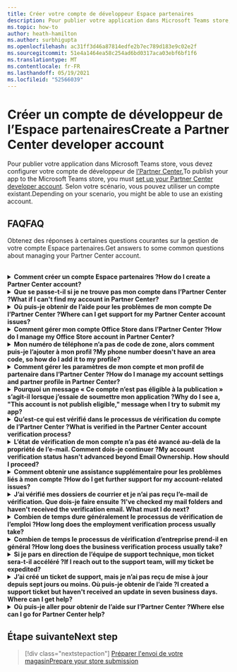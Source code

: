 ```yaml
---
title: Créer votre compte de développeur Espace partenaires
description: Pour publier votre application dans Microsoft Teams store, vous avez besoin d’un compte de développeur de l’Partner Center.
ms.topic: how-to
author: heath-hamilton
ms.author: surbhigupta
ms.openlocfilehash: ac31ff3d46a87814edfe2b7ec789d183e9c02e2f
ms.sourcegitcommit: 51e4a1464ea58c254ad6bd0317aca03ebf6bf1f6
ms.translationtype: MT
ms.contentlocale: fr-FR
ms.lasthandoff: 05/19/2021
ms.locfileid: "52566039"
---
```

# <a name="create-a-partner-center-developer-account"></a><span data-ttu-id="fc0c9-103">Créer un compte de développeur de l’Espace partenaires</span><span class="sxs-lookup"><span data-stu-id="fc0c9-103">Create a Partner Center developer account</span></span>

<span data-ttu-id="fc0c9-104">Pour publier votre application dans Microsoft Teams store, vous devez configurer votre compte de développeur de [l’Partner Center.](/office/dev/store/open-a-developer-account)</span><span class="sxs-lookup"><span data-stu-id="fc0c9-104">To publish your app to the Microsoft Teams store, you must [set up your Partner Center developer account](/office/dev/store/open-a-developer-account).</span></span> <span data-ttu-id="fc0c9-105">Selon votre scénario, vous pouvez utiliser un compte existant.</span><span class="sxs-lookup"><span data-stu-id="fc0c9-105">Depending on your scenario, you might be able to use an existing account.</span></span>

## <a name="faq"></a><span data-ttu-id="fc0c9-106">FAQ</span><span class="sxs-lookup"><span data-stu-id="fc0c9-106">FAQ</span></span>

<span data-ttu-id="fc0c9-107">Obtenez des réponses à certaines questions courantes sur la gestion de votre compte Espace partenaires.</span><span class="sxs-lookup"><span data-stu-id="fc0c9-107">Get answers to some common questions about managing your Partner Center account.</span></span>

<br>

<details>

<summary><span data-ttu-id="fc0c9-108"><b>Comment créer un compte Espace partenaires ?</b></span><span class="sxs-lookup"><span data-stu-id="fc0c9-108"><b>How do I create a Partner Center account?</b></span></span></summary>

<span data-ttu-id="fc0c9-109">Vous pouvez créer un compte Espace partenaires de l’une des manières suivantes :</span><span class="sxs-lookup"><span data-stu-id="fc0c9-109">You can create a Partner Center account one of the following ways:</span></span>

* <span data-ttu-id="fc0c9-110">Si vous débutez avec l’Espace partenaires et que vous n’avez pas de compte réseau Microsoft, créez un compte à l’aide de la page d’inscription de [l’Espace partenaires.](/office/dev/store/open-a-developer-account#create-an-account-using-the-partner-center-enrollment-page)</span><span class="sxs-lookup"><span data-stu-id="fc0c9-110">If you're new to Partner Center and don't have a Microsoft Network Account, [create an account using the Partner Center enrollment page](/office/dev/store/open-a-developer-account#create-an-account-using-the-partner-center-enrollment-page).</span></span>
* <span data-ttu-id="fc0c9-111">Si vous êtes déjà inscrit à Microsoft Partner Network, créez un compte directement à partir de l’Espace partenaires à l’aide des inscriptions à l’Espace [partenaires Microsoft existantes.](/office/dev/store/open-a-developer-account#create-an-account-using-an-existing-partner-center-enrollment)</span><span class="sxs-lookup"><span data-stu-id="fc0c9-111">If you're already enrolled in the Microsoft Partner Network, [create an account directly from Partner Center using existing Microsoft Partner Center enrollments](/office/dev/store/open-a-developer-account#create-an-account-using-an-existing-partner-center-enrollment).</span></span>

<br>

</details>

<details>

<summary><span data-ttu-id="fc0c9-112"><b>Que se passe-t-il si je ne trouve pas mon compte dans l’Partner Center ?</b></span><span class="sxs-lookup"><span data-stu-id="fc0c9-112"><b>What if I can't find my account in Partner Center?</b></span></span></summary>

<span data-ttu-id="fc0c9-113">Ouvrez un [ticket de support de l’Espace](https://partner.microsoft.com/support/v2/?stage=1) partenaires et sélectionnez ce qui suit :</span><span class="sxs-lookup"><span data-stu-id="fc0c9-113">Open a [Partner Center support ticket](https://partner.microsoft.com/support/v2/?stage=1) and select the following:</span></span>

| <span data-ttu-id="fc0c9-114">Menu</span><span class="sxs-lookup"><span data-stu-id="fc0c9-114">Menu</span></span> | <span data-ttu-id="fc0c9-115">Option</span><span class="sxs-lookup"><span data-stu-id="fc0c9-115">Option</span></span> |
| -------   | -------  |
|<span data-ttu-id="fc0c9-116">Catégorie</span><span class="sxs-lookup"><span data-stu-id="fc0c9-116">Category</span></span>| <span data-ttu-id="fc0c9-117">Commercial Marketplace</span><span class="sxs-lookup"><span data-stu-id="fc0c9-117">Commercial Marketplace</span></span>|
| <span data-ttu-id="fc0c9-118">Rubrique</span><span class="sxs-lookup"><span data-stu-id="fc0c9-118">Topic</span></span> | <span data-ttu-id="fc0c9-119">Questions générales sur l’aide et les comments sur Marketplace</span><span class="sxs-lookup"><span data-stu-id="fc0c9-119">General Marketplace Help and How-to questions</span></span> |
| <span data-ttu-id="fc0c9-120">Subtopic</span><span class="sxs-lookup"><span data-stu-id="fc0c9-120">Subtopic</span></span>| <span data-ttu-id="fc0c9-121">Complément Office</span><span class="sxs-lookup"><span data-stu-id="fc0c9-121">Office add-in</span></span> |

<br>

</details>

<details>

<summary><span data-ttu-id="fc0c9-122"><b>Où puis-je obtenir de l’aide pour les problèmes de mon compte De l’Partner Center ?</b></span><span class="sxs-lookup"><span data-stu-id="fc0c9-122"><b>Where can I get support for my Partner Center account issues?</b></span></span></summary>

<span data-ttu-id="fc0c9-123">Visitez la [page de support des éditeurs](https://aka.ms/marketplacepublishersupport) pour rechercher votre problème.</span><span class="sxs-lookup"><span data-stu-id="fc0c9-123">Visit the [publishers support page](https://aka.ms/marketplacepublishersupport) to search for your issue.</span></span> <span data-ttu-id="fc0c9-124">Si les conseils ne sont pas utiles, créez un ticket de support de [l’Espace partenaires.](/azure/marketplace/partner-center-portal/support#how-to-open-a-support-ticket)</span><span class="sxs-lookup"><span data-stu-id="fc0c9-124">If the guidance isn't helpful, create a [Partner Center support ticket](/azure/marketplace/partner-center-portal/support#how-to-open-a-support-ticket).</span></span>

<br>

</details>

<details>

<summary><span data-ttu-id="fc0c9-125"><b>Comment gérer mon compte Office Store dans l’Partner Center ?</b></span><span class="sxs-lookup"><span data-stu-id="fc0c9-125"><b>How do I manage my Office Store account in Partner Center?</b></span></span></summary>

<span data-ttu-id="fc0c9-126">Pour plus d’informations, voir Gérer votre compte [via l’Partner Center.](/office/dev/store/manage-account-settings-and-profile)</span><span class="sxs-lookup"><span data-stu-id="fc0c9-126">See [manage your account through Partner Center](/office/dev/store/manage-account-settings-and-profile) for information.</span></span>

<br>

</details>

<details>

<summary><span data-ttu-id="fc0c9-127"><b>Mon numéro de téléphone n’a pas de code de zone, alors comment puis-je l’ajouter à mon profil ?</b></span><span class="sxs-lookup"><span data-stu-id="fc0c9-127"><b>My phone number doesn't have an area code, so how do I add it to my profile?</b></span></span></summary>

<span data-ttu-id="fc0c9-128">Le numéro de téléphone est en trois parties : code pays, code de zone et numéro de téléphone.</span><span class="sxs-lookup"><span data-stu-id="fc0c9-128">The phone number has three parts: country code, area code, and telephone number.</span></span> <span data-ttu-id="fc0c9-129">Si votre numéro de téléphone n’inclut pas de code de zone, laissez la deuxième zone vide et complétez la troisième zone.</span><span class="sxs-lookup"><span data-stu-id="fc0c9-129">If your phone number doesn't include an area code, leave the second box empty and complete the third box.</span></span>

<br>

</details>

<details>

<summary><span data-ttu-id="fc0c9-130"><b>Comment gérer les paramètres de mon compte et mon profil de partenaire dans l’Partner Center ?</b></span><span class="sxs-lookup"><span data-stu-id="fc0c9-130"><b>How do I manage my account settings and partner profile in Partner Center?</b></span></span></summary>

<span data-ttu-id="fc0c9-131">Pour plus [d’informations,](/windows/uwp/publish/manage-account-settings-and-profile#additional-settings-and-info) voir gérer les paramètres de compte et les informations de profil.</span><span class="sxs-lookup"><span data-stu-id="fc0c9-131">See [manage account settings and profile info](/windows/uwp/publish/manage-account-settings-and-profile#additional-settings-and-info) for information.</span></span>

<br>

</details>

<details>

<summary><span data-ttu-id="fc0c9-132"><b>Pourquoi un message « Ce compte n’est pas éligible à la publication » s’agit-il lorsque j’essaie de soumettre mon application ?</b></span><span class="sxs-lookup"><span data-stu-id="fc0c9-132"><b>Why do I see a, "This account is not publish eligible," message when I try to submit my app?</b></span></span></summary>

<span data-ttu-id="fc0c9-133">Vous avez reçu ce message d’erreur car l’état [de vérification de](/partner-center/verification-responses) votre compte est en attente.</span><span class="sxs-lookup"><span data-stu-id="fc0c9-133">You received this error message because your [account verification status](/partner-center/verification-responses) is pending.</span></span> <span data-ttu-id="fc0c9-134">Vérifiez votre statut dans le tableau de bord de l’Centre [partenaires.](https://partner.microsoft.com/dashboard)</span><span class="sxs-lookup"><span data-stu-id="fc0c9-134">Check your status in the Partner Center [dashboard](https://partner.microsoft.com/dashboard).</span></span> <span data-ttu-id="fc0c9-135">Sélectionnez **l Paramètres** icône d’engrenage et choisissez Paramètres du développeur **> paramètres**> compte.</span><span class="sxs-lookup"><span data-stu-id="fc0c9-135">Select the **Settings** gear icon and choose **Developer settings > Account > Account settings**.</span></span>

![État de vérification de l’Partner Center](~/assets/images/partner-center-verification-status.png)

<br>

</details>

<details>

<summary><span data-ttu-id="fc0c9-137"><b>Qu’est-ce qui est vérifié dans le processus de vérification du compte de l’Partner Center ?</b></span><span class="sxs-lookup"><span data-stu-id="fc0c9-137"><b>What is verified in the Partner Center account verification process?</b></span></span></summary>

<span data-ttu-id="fc0c9-138">Il existe trois zones de vérification, **la propriété de messagerie,** **l’emploi** et **l’entreprise.**</span><span class="sxs-lookup"><span data-stu-id="fc0c9-138">There are three verification areas, **Email Ownership**, **Employment**, and **Business**.</span></span> <span data-ttu-id="fc0c9-139">Pour plus d’informations, [voir ce qui est vérifié et comment y répondre.](/partner-center/verification-responses#what-is-verified-and-how-to-respond)</span><span class="sxs-lookup"><span data-stu-id="fc0c9-139">For more information, see [what is verified and how to respond](/partner-center/verification-responses#what-is-verified-and-how-to-respond).</span></span>

<span data-ttu-id="fc0c9-140">Si vous êtes le contact principal, l’administrateur global ou l’administrateur de compte, vous pouvez surveiller l’état de vérification et suivre l’avancement sur votre page de profil.</span><span class="sxs-lookup"><span data-stu-id="fc0c9-140">If you're the primary contact, global admin, or account admin, you can monitor verification status and track progress on your profile page.</span></span>

<span data-ttu-id="fc0c9-141">Une fois le processus de vérification terminé, l’état de votre inscription sur la page de profil passe *d’en* attente *à autorisé.*</span><span class="sxs-lookup"><span data-stu-id="fc0c9-141">Once verification process is complete, the status of your enrollment on the profile page changes from *pending* to *authorized*.</span></span> <span data-ttu-id="fc0c9-142">Le contact principal reçoit ensuite un courrier électronique de Microsoft dans les jours ou suivants.</span><span class="sxs-lookup"><span data-stu-id="fc0c9-142">The primary contact then receives an email from Microsoft within a few business days.</span></span>

<br>

</details>

<details>

<summary><span data-ttu-id="fc0c9-143"><b>L’état de vérification de mon compte n’a pas été avancé au-delà de la propriété de l’e-mail. Comment dois-je continuer ?</b></span><span class="sxs-lookup"><span data-stu-id="fc0c9-143"><b>My account verification status hasn't advanced beyond Email Ownership. How should I proceed?</b></span></span></summary>

<span data-ttu-id="fc0c9-144">Pendant le processus **de vérification de la** propriété de l’e-mail, un message électronique de vérification est envoyé au contact principal.</span><span class="sxs-lookup"><span data-stu-id="fc0c9-144">During the **Email Ownership** verification process, a verification email is sent to the primary contact.</span></span> <span data-ttu-id="fc0c9-145">Vérifiez la boîte de réception de votre contact principal pour obtenir un e-mail de **maccount@microsoft.com** avec l’action de ligne d’objet requise : Vérifiez votre compte de messagerie auprès de **Microsoft** et terminez le processus de vérification du courrier électronique.</span><span class="sxs-lookup"><span data-stu-id="fc0c9-145">Check your primary contact inbox for an email from **maccount@microsoft.com** with the subject line **Action needed: Verify your email account with Microsoft** and complete the email verification process.</span></span> <span data-ttu-id="fc0c9-146">L’e-mail de vérification est envoyé à l’adresse répertoriée dans les paramètres de votre compte De l’Partner Center.</span><span class="sxs-lookup"><span data-stu-id="fc0c9-146">The verification email is sent to the address listed on your Partner Center account settings.</span></span>

<span data-ttu-id="fc0c9-147">N’oubliez pas les informations suivantes sur le processus de vérification du courrier électronique :</span><span class="sxs-lookup"><span data-stu-id="fc0c9-147">Remember the following about the email verification process:</span></span>

* <span data-ttu-id="fc0c9-148">Le lien de vérification du courrier électronique n’est valide que pendant sept jours.</span><span class="sxs-lookup"><span data-stu-id="fc0c9-148">The email verification link is only valid for seven days.</span></span>
* <span data-ttu-id="fc0c9-149">Vous pouvez demander à renvoyer l’e-mail en visitant la page de votre profil de partenaire et en sélectionnant le lien renvoyer l’e-mail de **vérification.**</span><span class="sxs-lookup"><span data-stu-id="fc0c9-149">You can request to resend the email by visiting your partner profile page and selecting the **Resend verification email** link.</span></span>
* <span data-ttu-id="fc0c9-150">Pour vous assurer que vous recevez le courrier électronique, **la** liste microsoft.com en tant que domaine sécurisé et vérifiez vos dossiers de courrier indésirable.</span><span class="sxs-lookup"><span data-stu-id="fc0c9-150">To ensure you receive the email, safe-list **microsoft.com** as a secure domain and check your junk email folders.</span></span>

<br>

</details>

<details>

<summary><span data-ttu-id="fc0c9-151"><b>Comment obtenir une assistance supplémentaire pour les problèmes liés à mon compte ?</b></span><span class="sxs-lookup"><span data-stu-id="fc0c9-151"><b>How do I get further support for my account-related issues?</b></span></span></summary>

<span data-ttu-id="fc0c9-152">Pour plus [d’informations,](/azure/marketplace/partner-center-portal/support) voir la prise en charge du programme Commercial Marketplace dans l’Espace partenaires.</span><span class="sxs-lookup"><span data-stu-id="fc0c9-152">See [support for the Commercial Marketplace program in Partner Center](/azure/marketplace/partner-center-portal/support) for information.</span></span>

<br>

</details>

<details>

<summary><span data-ttu-id="fc0c9-153"><b>J’ai vérifié mes dossiers de courrier et je n’ai pas reçu l’e-mail de vérification. Que dois-je faire ensuite ?</b></span><span class="sxs-lookup"><span data-stu-id="fc0c9-153"><b>I've checked my mail folders and haven't received the verification email. What must I do next?</b></span></span></summary>

<span data-ttu-id="fc0c9-154">Procédez comme suit :</span><span class="sxs-lookup"><span data-stu-id="fc0c9-154">Try the following:</span></span>

* <span data-ttu-id="fc0c9-155">Vérifiez votre dossier de courrier indésirable ou de courrier indésirable.</span><span class="sxs-lookup"><span data-stu-id="fc0c9-155">Check your junk or spam folder.</span></span>
* <span data-ttu-id="fc0c9-156">Clear the browser cache, go to your Partner Center account dashboard, and select **Resend verification email**.</span><span class="sxs-lookup"><span data-stu-id="fc0c9-156">Clear the browser cache, go to your Partner Center account dashboard, and select **Resend verification email**.</span></span>
* <span data-ttu-id="fc0c9-157">Essayez d’accéder au lien **de courrier de vérification renvoyer** à partir d’un autre navigateur.</span><span class="sxs-lookup"><span data-stu-id="fc0c9-157">Try accessing the **Resend verification email** link from a different browser.</span></span>
* <span data-ttu-id="fc0c9-158">Contactez votre service informatique pour vous assurer que les e-mails de vérification ne sont pas bloqués par votre serveur de messagerie.</span><span class="sxs-lookup"><span data-stu-id="fc0c9-158">Work with your IT department to ensure that the verification emails are not blocked by your email server.</span></span>
* <span data-ttu-id="fc0c9-159">Ajustez le filtre de courrier indésirable de votre serveur pour autoriser ou lister en toute sécurité tous les e-mails provenant **maccount@microsoft.com**.</span><span class="sxs-lookup"><span data-stu-id="fc0c9-159">Adjust your server's spam filter to allow or safe-list all emails from **maccount@microsoft.com**.</span></span>

<br>

</details>

<details>

<summary><span data-ttu-id="fc0c9-160"><b>Combien de temps dure généralement le processus de vérification de l’emploi ?</b></span><span class="sxs-lookup"><span data-stu-id="fc0c9-160"><b>How long does the employment verification process usually take?</b></span></span></summary>

<span data-ttu-id="fc0c9-161">Si tous les détails envoyés sont corrects, le processus de vérification de l’emploi prend environ deux heures.</span><span class="sxs-lookup"><span data-stu-id="fc0c9-161">If all the submitted details are correct, the employment verification process takes about two hours to complete.</span></span>

<br>

</details>

<details>

<summary><span data-ttu-id="fc0c9-162"><b>Combien de temps le processus de vérification d’entreprise prend-il en général ?</b></span><span class="sxs-lookup"><span data-stu-id="fc0c9-162"><b>How long does the business verification process usually take?</b></span></span></summary>

<span data-ttu-id="fc0c9-163">Si tous les documents requis sont envoyés, la vérification de l’entreprise prend un à deux jours ou plus.</span><span class="sxs-lookup"><span data-stu-id="fc0c9-163">If all the required documents are submitted, business verification takes one to two business days to complete.</span></span>

<br>

</details>

<details>

<summary><span data-ttu-id="fc0c9-164"><b>Si je pars en direction de l’équipe de support technique, mon ticket sera-t-il accéléré ?</b></span><span class="sxs-lookup"><span data-stu-id="fc0c9-164"><b>If I reach out to the support team, will my ticket be expedited?</b></span></span></summary>

<span data-ttu-id="fc0c9-165">Les tickets de support sont résolus dans une semaine.</span><span class="sxs-lookup"><span data-stu-id="fc0c9-165">Support tickets get resolved in a week.</span></span> <span data-ttu-id="fc0c9-166">Recherchez les mises à jour envoyées au courrier électronique que vous avez fourni lors de la création du ticket de support.</span><span class="sxs-lookup"><span data-stu-id="fc0c9-166">Check for updates sent to the email you provided when creating the support ticket.</span></span>

<br>

</details>

<details>

<summary><span data-ttu-id="fc0c9-167"><b>J’ai créé un ticket de support, mais je n’ai pas reçu de mise à jour depuis sept jours ou moins. Où puis-je obtenir de l’aide ?</b></span><span class="sxs-lookup"><span data-stu-id="fc0c9-167"><b>I created a support ticket but haven't received an update in seven business days. Where can I get help?</b></span></span></summary>

<span data-ttu-id="fc0c9-168">Envoyez un <a href="mailto:teamsubm@microsoft.com">e-mail teamsubm@microsoft.com</a> avec les détails suivants :</span><span class="sxs-lookup"><span data-stu-id="fc0c9-168">Send an email to <a href="mailto:teamsubm@microsoft.com">teamsubm@microsoft.com</a> with the following details:</span></span>

* <span data-ttu-id="fc0c9-169">**Ligne d’objet**: Problème de compte de l’Centre partenaires pour *<your app name>* .</span><span class="sxs-lookup"><span data-stu-id="fc0c9-169">**Subject Line**: Partner Center Account Issue for *<your app name>*.</span></span>
* <span data-ttu-id="fc0c9-170">**Corps de l’e-mail**:</span><span class="sxs-lookup"><span data-stu-id="fc0c9-170">**Email body**:</span></span>
    * <span data-ttu-id="fc0c9-171">Numéro de ticket de support.</span><span class="sxs-lookup"><span data-stu-id="fc0c9-171">Support ticket number.</span></span>
    * <span data-ttu-id="fc0c9-172">Votre ID vendeur.</span><span class="sxs-lookup"><span data-stu-id="fc0c9-172">Your seller ID.</span></span>
    * <span data-ttu-id="fc0c9-173">Capture d’écran du problème (si possible).</span><span class="sxs-lookup"><span data-stu-id="fc0c9-173">A screenshot of the issue (if possible).</span></span>

<br>

</details>

<details>

<summary><span data-ttu-id="fc0c9-174"><b>Où puis-je aller pour obtenir de l’aide sur l’Partner Center ?</b></span><span class="sxs-lookup"><span data-stu-id="fc0c9-174"><b>Where else can I go for Partner Center help?</b></span></span></summary>

<span data-ttu-id="fc0c9-175">Les ressources suivantes peuvent également vous aider :</span><span class="sxs-lookup"><span data-stu-id="fc0c9-175">The following resources can also assist:</span></span>

* <span data-ttu-id="fc0c9-176">[Microsoft 365 faq sur la soumission d’applications.](/office/dev/store/appsource-submission-faq)</span><span class="sxs-lookup"><span data-stu-id="fc0c9-176">[Microsoft 365 app submission FAQ](/office/dev/store/appsource-submission-faq).</span></span>
* <span data-ttu-id="fc0c9-177">[Documentation marketplace commerciale.](/azure/marketplace/)</span><span class="sxs-lookup"><span data-stu-id="fc0c9-177">[Commercial marketplace documentation](/azure/marketplace/).</span></span>

<br>

</details>

## <a name="next-step"></a><span data-ttu-id="fc0c9-178">Étape suivante</span><span class="sxs-lookup"><span data-stu-id="fc0c9-178">Next step</span></span>

> [!div class="nextstepaction"]
> [<span data-ttu-id="fc0c9-179">Préparer l'envoi de votre magasin</span><span class="sxs-lookup"><span data-stu-id="fc0c9-179">Prepare your store submission</span></span>](~/concepts/deploy-and-publish/appsource/prepare/submission-checklist.md)
